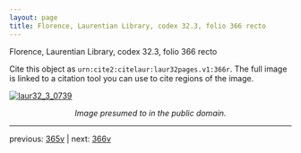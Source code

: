 ```yaml
---
layout: page
title: Florence, Laurentian Library, codex 32.3, folio 366 recto
---
```


Florence, Laurentian Library, codex 32.3, folio 366 recto

Cite this object as `urn:cite2:citelaur:laur32pages.v1:366r`.  The full image is linked to a citation tool you can use to cite regions of the image.

[![laur32_3_0739](http://www.homermultitext.org/iipsrv?IIIF=/project/homer/pyramidal/deepzoom/citelaur/laur32imgs/v1/laur32_3_0739.tif/full/800,/0/default.jpg)](http://www.homermultitext.org/ict2/?urn=urn:cite2:citelaur:laur32imgs.v1:laur32_3_0739) 

<p style="text-align: center; font-style: italic;">Image presumed to in the public domain.</p>

---

previous: [365v](../365v/) | next: [366v](../366v/)